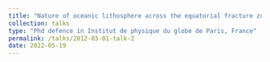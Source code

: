 ```yaml
---
title: "Nature of oceanic lithosphere across the equatorial fracture zones in the Atlantic Ocean using seismic tomography"
collection: talks
type: "Phd defence in Institut de physique du globe de Paris, France"
permalink: /talks/2012-03-01-talk-2
date: 2022-05-19
---
```

